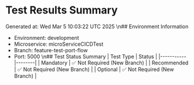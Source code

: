 # Test Results Summary
Generated at: Wed Mar  5 10:03:22 UTC 2025
\n## Environment Information
- Environment: development
- Microservice: microServiceCICDTest
- Branch: feature-test-port-flow
- Port: 5000
\n## Test Status Summary
| Test Type | Status |
|-----------|--------|
| Mandatory | ✅ Not Required (New Branch) |
| Recommended | ✅ Not Required (New Branch) |
| Optional | ✅ Not Required (New Branch) |
